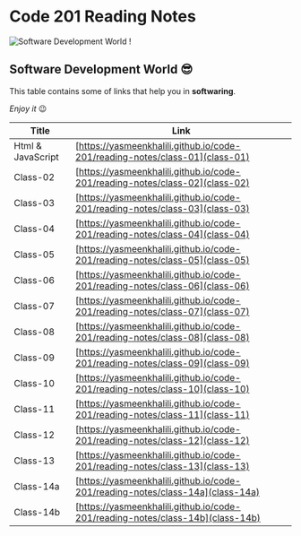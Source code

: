 # Code 201 Reading Notes
![Software Development World !](https://www.bluescreen.pt/wp-content/uploads/2019/02/BS_softDevelop-copy-3.png)

## Software Development World 😎

This table contains some of links that help you in **softwaring**.

*Enjoy it* 😉 

| Title      | Link |
| ----------- | ----------- |
| Html & JavaScript  |[https://yasmeenkhalili.github.io/code-201/reading-notes/class-01](class-01)|
| Class-02  |[https://yasmeenkhalili.github.io/code-201/reading-notes/class-02](class-02)|
| Class-03 |[https://yasmeenkhalili.github.io/code-201/reading-notes/class-03](class-03)|
| Class-04 |[https://yasmeenkhalili.github.io/code-201/reading-notes/class-04](class-04)|
| Class-05 |[https://yasmeenkhalili.github.io/code-201/reading-notes/class-05](class-05)|
| Class-06 |[https://yasmeenkhalili.github.io/code-201/reading-notes/class-06](class-06)|
| Class-07 |[https://yasmeenkhalili.github.io/code-201/reading-notes/class-07](class-07)|
| Class-08 |[https://yasmeenkhalili.github.io/code-201/reading-notes/class-08](class-08)|
| Class-09 |[https://yasmeenkhalili.github.io/code-201/reading-notes/class-09](class-09)|
| Class-10 |[https://yasmeenkhalili.github.io/code-201/reading-notes/class-10](class-10)|
| Class-11 |[https://yasmeenkhalili.github.io/code-201/reading-notes/class-11](class-11)|
| Class-12 |[https://yasmeenkhalili.github.io/code-201/reading-notes/class-12](class-12)|
| Class-13 |[https://yasmeenkhalili.github.io/code-201/reading-notes/class-13](class-13)|
| Class-14a |[https://yasmeenkhalili.github.io/code-201/reading-notes/class-14a](class-14a)|
| Class-14b |[https://yasmeenkhalili.github.io/code-201/reading-notes/class-14b](class-14b)|

